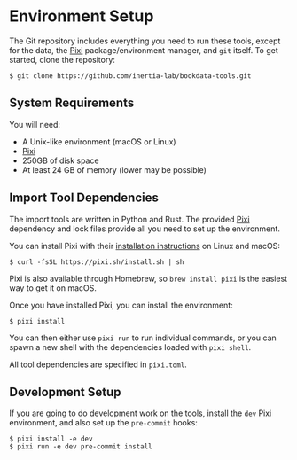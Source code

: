 # Environment Setup

[Pixi]: https://pixi.sh

The Git repository includes everything you need to run these tools, except for
the data, the [Pixi][] package/environment manager, and `git` itself.  To get
started, clone the repository:

```console
$ git clone https://github.com/inertia-lab/bookdata-tools.git
```

## System Requirements

You will need:

- A Unix-like environment (macOS or Linux)
- [Pixi][]
- 250GB of disk space
- At least 24 GB of memory (lower may be possible)

## Import Tool Dependencies

The import tools are written in Python and Rust.  The provided [Pixi][] dependency
and lock files provide all you need to set up the environment.

You can install Pixi with their [installation
instructions](https://pixi.sh/latest/installation/) on Linux and macOS:

```console
$ curl -fsSL https://pixi.sh/install.sh | sh
```

Pixi is also available through Homebrew, so `brew install pixi` is the easiest
way to get it on macOS.

Once you have installed Pixi, you can install the environment:

```console
$ pixi install
```

You can then either use `pixi run` to run individual commands, or you can spawn
a new shell with the dependencies loaded with `pixi shell`.

All tool dependencies are specified in `pixi.toml`.

## Development Setup

If you are going to do development work on the tools, install the `dev` Pixi
environment, and also set up the `pre-commit` hooks:

```console
$ pixi install -e dev
$ pixi run -e dev pre-commit install
```
